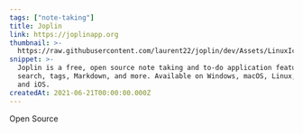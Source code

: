 ```yaml
---
tags: ["note-taking"]
title: Joplin
link: https://joplinapp.org
thumbnail: >-
  https://raw.githubusercontent.com/laurent22/joplin/dev/Assets/LinuxIcons/256x256.png
snippet: >-
  Joplin is a free, open source note taking and to-do application featuring
  search, tags, Markdown, and more. Available on Windows, macOS, Linux, Android,
  and iOS.
createdAt: 2021-06-21T00:00:00.000Z
---
```

Open Source